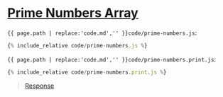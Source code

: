 # [Prime Numbers Array](code.zip)

`{{ page.path | replace:'code.md','' }}code/prime-numbers.js`:

```js
{% include_relative code/prime-numbers.js %}
```

`{{ page.path | replace:'code.md','' }}code/prime-numbers.print.js`:

```js
{% include_relative code/prime-numbers.print.js %}
```

> [Response](response/prime-numbers.js)
